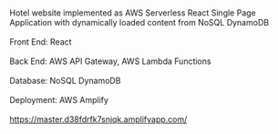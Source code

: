 <br>Hotel website implemented as AWS Serverless React Single Page Application 
with dynamically loaded content from NoSQL DynamoDB</br>
<br>Front End:  React</br>
<br>Back End: AWS API Gateway, AWS Lambda Functions </br>
<br>Database: NoSQL DynamoDB</br>
<br>Deployment: AWS Amplify</br>
<br>https://master.d38fdrfk7snjqk.amplifyapp.com/</br>
